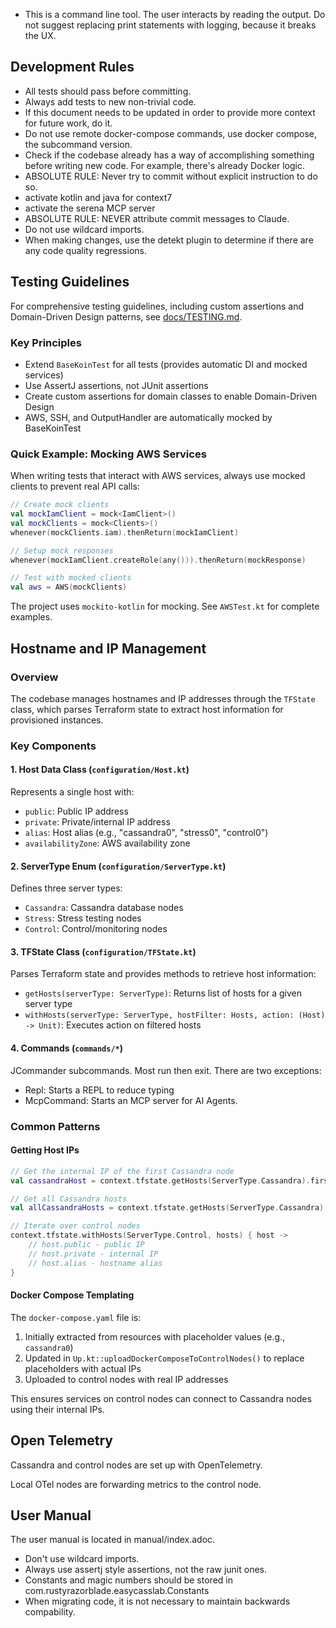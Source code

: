 - This is a command line tool.  The user interacts by reading the output.  Do not suggest replacing print statements with logging, because it breaks the UX.

## Development Rules

- All tests should pass before committing.
- Always add tests to new non-trivial code.
- If this document needs to be updated in order to provide more context for future work, do it.
- Do not use remote docker-compose commands, use docker compose, the subcommand version.
- Check if the codebase already has a way of accomplishing something before writing new code.  For example, there's already Docker logic.
- ABSOLUTE RULE: Never try to commit without explicit instruction to do so.
- activate kotlin and java for context7
- activate the serena MCP server
- ABSOLUTE RULE: NEVER attribute commit messages to Claude.  
- Do not use wildcard imports.
- When making changes, use the detekt plugin to determine if there are any code quality regressions.

## Testing Guidelines

For comprehensive testing guidelines, including custom assertions and Domain-Driven Design patterns, see [docs/TESTING.md](docs/TESTING.md).

### Key Principles
- Extend `BaseKoinTest` for all tests (provides automatic DI and mocked services)
- Use AssertJ assertions, not JUnit assertions  
- Create custom assertions for domain classes to enable Domain-Driven Design
- AWS, SSH, and OutputHandler are automatically mocked by BaseKoinTest

### Quick Example: Mocking AWS Services
When writing tests that interact with AWS services, always use mocked clients to prevent real API calls:

```kotlin
// Create mock clients
val mockIamClient = mock<IamClient>()
val mockClients = mock<Clients>()
whenever(mockClients.iam).thenReturn(mockIamClient)

// Setup mock responses
whenever(mockIamClient.createRole(any())).thenReturn(mockResponse)

// Test with mocked clients
val aws = AWS(mockClients)
```

The project uses `mockito-kotlin` for mocking. See `AWSTest.kt` for complete examples.

## Hostname and IP Management

### Overview
The codebase manages hostnames and IP addresses through the `TFState` class, which parses Terraform state to extract host information for provisioned instances.

### Key Components

#### 1. Host Data Class (`configuration/Host.kt`)
Represents a single host with:
- `public`: Public IP address
- `private`: Private/internal IP address  
- `alias`: Host alias (e.g., "cassandra0", "stress0", "control0")
- `availabilityZone`: AWS availability zone

#### 2. ServerType Enum (`configuration/ServerType.kt`)
Defines three server types:
- `Cassandra`: Cassandra database nodes
- `Stress`: Stress testing nodes
- `Control`: Control/monitoring nodes

#### 3. TFState Class (`configuration/TFState.kt`)
Parses Terraform state and provides methods to retrieve host information:
- `getHosts(serverType: ServerType)`: Returns list of hosts for a given server type
- `withHosts(serverType: ServerType, hostFilter: Hosts, action: (Host) -> Unit)`: Executes action on filtered hosts

#### 4. Commands (`commands/*`)

JCommander subcommands.  Most run then exit.  There are two exceptions:

- Repl: Starts a REPL to reduce typing
- McpCommand: Starts an MCP server for AI Agents.


### Common Patterns

#### Getting Host IPs
```kotlin
// Get the internal IP of the first Cassandra node
val cassandraHost = context.tfstate.getHosts(ServerType.Cassandra).first().private

// Get all Cassandra hosts
val allCassandraHosts = context.tfstate.getHosts(ServerType.Cassandra)

// Iterate over control nodes
context.tfstate.withHosts(ServerType.Control, hosts) { host ->
    // host.public - public IP
    // host.private - internal IP
    // host.alias - hostname alias
}
```

#### Docker Compose Templating
The `docker-compose.yaml` file is:
1. Initially extracted from resources with placeholder values (e.g., `cassandra0`)
2. Updated in `Up.kt::uploadDockerComposeToControlNodes()` to replace placeholders with actual IPs
3. Uploaded to control nodes with real IP addresses

This ensures services on control nodes can connect to Cassandra nodes using their internal IPs.


## Open Telemetry

Cassandra and control nodes are set up with OpenTelemetry.

Local OTel nodes are forwarding metrics to the control node.

## User Manual

The user manual is located in manual/index.adoc.  
- Don't use wildcard imports.
- Always use assertj style assertions, not the raw junit ones.
- Constants and magic numbers should be stored in com.rustyrazorblade.easycasslab.Constants
- When migrating code, it is not necessary to maintain backwards compability.